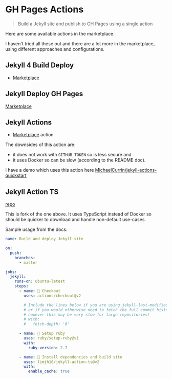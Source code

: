 # GH Pages Actions
> Build a Jekyll site and publish to GH Pages using a single action

Here are some available actions in the marketplace.

I haven't tried all these out and there are a lot more in the marketplace, using different approaches and configurations. 


## Jekyll 4 Build Deploy

- [Marketplace](https://github.com/marketplace/actions/jekyll-4-build-deploy)


## Jekyll Deploy GH Pages

[Marketplace](https://github.com/marketplace/actions/jekyll-deploy-gh-pages)


## Jekyll Actions

- [Marketplace](https://github.com/marketplace/actions/jekyll-actions) action

The downsides of this action are:

- it does not work with `GITHUB_TOKEN` so is less secure and
- it uses Docker so can be slow (according to the README doc).

I have a demo which uses this action here [MichaelCurrin/jekyll-actions-quickstart](https://github.com/MichaelCurrin/jekyll-actions-quickstart)


## Jekyll Action TS

[repo](https://github.com/limjh16/jekyll-action-ts)

This is fork of the one above. It uses TypeScript instead of Docker so should be quicker to download and handle non-default use-cases.

Sample usage from the docs:

```yaml
name: Build and deploy Jekyll site

on:
  push:
    branches:
      - master

jobs:
  jekyll:
    runs-on: ubuntu-latest
    steps:
      - name: 📂 Checkout
        uses: actions/checkout@v2

        # Include the lines below if you are using jekyll-last-modified-at
        # or if you would otherwise need to fetch the full commit history
        # however this may be very slow for large repositories!
        # with:
        #   fetch-depth: '0'

      - name: 💎 Setup ruby
        uses: ruby/setup-ruby@v1
        with:
          ruby-version: 2.7

      - name: 🔨 Install dependencies and build site
        uses: limjh16/jekyll-action-ts@v2
        with:
          enable_cache: true
```
